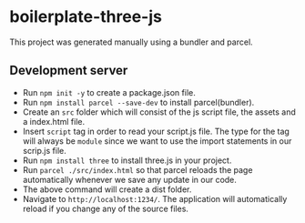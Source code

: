 # boilerplate-three-js
This project was generated manually using a bundler and parcel.

## Development server

- Run `npm init -y` to create a package.json file.
- Run `npm install parcel --save-dev` to install parcel(bundler).
- Create an `src` folder which will consist of the js script file, the assets and a index.html file.
- Insert `script` tag in order to read your script.js file. The type for the tag will always be `module` since we want to use the import statements in our scrip.js file.
- Run `npm install three` to install three.js in your project.
- Run `parcel ./src/index.html` so that parcel reloads the page automatically whenever we save any update in our code.
- The above command will create a dist folder.
- Navigate to `http://localhost:1234/`. The application will automatically reload if you change any of the source files.